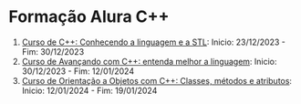 # Formação Alura C++

1. [Curso de C++: Conhecendo a linguagem e a STL](https://cursos.alura.com.br/course/cpp-introducao-a-linguagem): Inicio: 23/12/2023 - Fim: 30/12/2023
2. [Curso de Avançando com C++: entenda melhor a linguagem](https://cursos.alura.com.br/course/c-plus-plus-avancando-linguagem): Inicio: 30/12/2023 - Fim: 12/01/2024
3. [Curso de Orientação a Objetos com C++: Classes, métodos e atributos](https://cursos.alura.com.br/course/c-plus-plus-orientacao-objetos-classes-metodos-atributos): Inicio: 12/01/2024 - Fim: 19/01/2024
